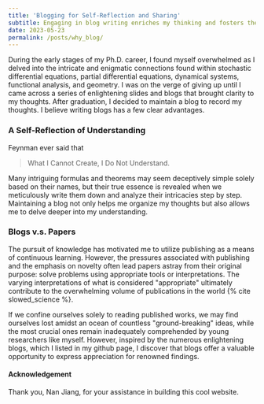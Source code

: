 ```yaml
---
title: 'Blogging for Self-Reflection and Sharing'
subtitle: Engaging in blog writing enriches my thinking and fosters the exchange of knowledge.
date: 2023-05-23
permalink: /posts/why_blog/
---
```




During the early stages of my Ph.D. career, I found myself overwhelmed as I delved into the intricate and enigmatic connections found within stochastic differential equations, partial differential equations, dynamical systems, functional analysis, and geometry. I was on the verge of giving up until I came across a series of enlightening slides and blogs that brought clarity to my thoughts. After graduation, I decided to maintain a blog to record my thoughts. I believe writing blogs has a few clear advantages.



### A Self-Reflection of Understanding

Feynman ever said that 

> What I Cannot Create, I Do Not Understand.

Many intriguing formulas and theorems may seem deceptively simple solely based on their names, but their true essence is revealed when we meticulously write them down and analyze their intricacies step by step. Maintaining a blog not only helps me organize my thoughts but also allows me to delve deeper into my understanding.

### Blogs v.s. Papers

The pursuit of knowledge has motivated me to utilize publishing as a means of continuous learning. However, the pressures associated with publishing and the emphasis on novelty often lead papers astray from their original purpose: solve problems using appropriate tools or interpretations. The varying interpretations of what is considered "appropriate" ultimately contribute to the overwhelming volume of publications in the world {% cite slowed_science %}.


If we confine ourselves solely to reading published works, we may find ourselves lost amidst an ocean of countless "ground-breaking" ideas, while the most crucial ones remain inadequately comprehended by young researchers like myself. However, inspired by the numerous enlightening blogs, which I listed in my github page, I discover that blogs offer a valuable opportunity to express appreciation for renowned findings. 

<!-- My Blogs may not generate new knowledge, but rather devote to disseminating the seldom-explored paths discovered by others.  -->

<!-- ### Knowledge Sharing

I am not generating new knowledge, but rather devoted to disseminating the seldom-explored paths discovered by others. I believe that valuable pathways deserve acknowledgment from a broader audience through various mediums like textbooks, publications, and blogs. Over the course of China's millennia-long history, countless invaluable customs have been lost simply due to insufficient awareness. -->


#### Acknowledgement

Thank you, Nan Jiang, for your assistance in building this cool website.
